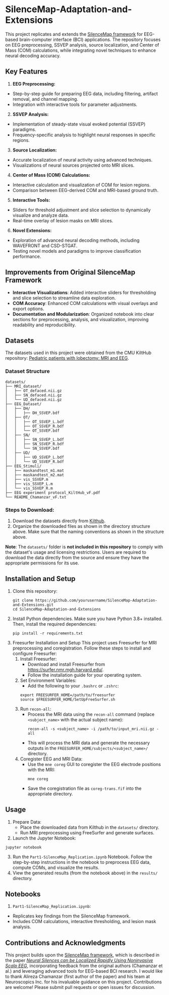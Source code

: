 # SilenceMap-Adaptation-and-Extensions
This project replicates and extends the [SilenceMap framework](https://github.com/Chamanzar/SilenceMap/tree/v1.0) for EEG-based brain-computer interface (BCI) applications. The repository focuses on EEG preprocessing, SSVEP analysis, source localization, and Center of Mass (COM) calculations, while integrating novel techniques to enhance neural decoding accuracy.

## Key Features

1. **EEG Preprocessing:**
  - Step-by-step guide for preparing EEG data, including filtering, artifact removal, and channel mapping.
  - Integration with interactive tools for parameter adjustments.
2. **SSVEP Analysis:**
  - Implementation of steady-state visual evoked potential (SSVEP) paradigms.
  - Frequency-specific analysis to highlight neural responses in specific regions.
3. **Source Localization:**
  - Accurate localization of neural activity using advanced techniques.
  - Visualizations of neural sources projected onto MRI slices.
4. **Center of Mass (COM) Calculations:**
  - Interactive calculation and visualization of COM for lesion regions.
  - Comparison between EEG-derived COM and MRI-based ground truth.
5. **Interactive Tools:**
  - Sliders for threshold adjustment and slice selection to dynamically visualize and analyze data.
  - Real-time overlay of lesion masks on MRI slices.
6. **Novel Extensions:**
  - Exploration of advanced neural decoding methods, including WAVEFRONT and CSD-STGAT.
  - Testing novel models and paradigms to improve classification performance.

## Improvements from Original SilenceMap Framework
- **Interactive Visualizations**: Added interactive sliders for thresholding and slice selection to streamline data exploration.
- **COM Accuracy**: Enhanced COM calculations with visual overlays and export options.
- **Documentation and Modularization**: Organized notebook into clear sections for preprocessing, analysis, and visualization, improving readability and reproducibility.

## Datasets

The datasets used in this project were obtained from the CMU KiltHub repository: [Pediatric patients with lobectomy: MRI and EEG](https://kilthub.cmu.edu/articles/dataset/Pediatric_patients_with_lobectomy_MRI_and_EEG_/12402416). 

### Dataset Structure
```
datasets/
├── MRI_dataset/
│   ├── OT_defaced.nii.gz
│   ├── SN_defaced.nii.gz
│   └── UD_defaced.nii.gz
├── EEG_Dataset/
│   ├── DH/
│   │   ├── DH_SSVEP.bdf
│   ├── OT/
│   │   ├── OT_SSVEP_L.bdf
│   │   ├── OT_SSVEP_R.bdf
│   │   └── OT_SSVEP.bdf
│   ├── SN/
│   │   ├── SN_SSVEP_L.bdf
│   │   ├── SN_SSVEP_R.bdf
│   │   └── SN_SSVEP.bdf
│   ├── UD/
│   │   ├── UD_SSVEP_L.bdf
│   │   └── UD_SSVEP_R.bdf
├── EEG_Stimuli/
│   ├── maskandtest_m1.mat
│   ├── maskandtest_m2.mat
│   ├── vis_SSVEP.m
│   ├── vis_SSVEP_L.m
│   └── vis_SSVEP_R.m
├── EEG experiment protocol_KiltHub_vF.pdf
└── README_Chamanzar_vF.txt
```

### Steps to Download:
1. Download the datasets directly from [Kilthub](https://kilthub.cmu.edu/articles/dataset/Pediatric_patients_with_lobectomy_MRI_and_EEG_/12402416). 
2. Organize the downloaded files as shown in the directory structure above. Make sure that the naming conventions as shown in the structure above.

**Note**: The `datasets/` folder is **not included in this repository** to comply with the dataset's usage and licensing restrictions. Users are required to download the data directly from the source and ensure they have the appropriate permissions for its use.


## Installation and Setup
1. Clone this repository:
   ```
   git clone https://github.com/yourusername/SilenceMap-Adaptation-and-Extensions.git
   cd SilenceMap-Adaptation-and-Extensions
   ```
2. Install Python dependencies.
   Make sure you have Python 3.8+ installed. Then, install the required dependencies:
   ```
   pip install -r requirements.txt
   ```
3. Freesurfer Installation and Setup
   This project uses Freesurfer for MRI preprocessing and coregistration. Follow these steps to install and configure Freesurfer:
   1) Install Freesurfer:
      - Download and install Freesurfer from https://surfer.nmr.mgh.harvard.edu/.
      - Follow the installation guide for your operating system.
   2) Set Environment Variables:
      -  Add the following to your `.bashrc` or `.zshrc`:
      ```
      export FREESURFER_HOME=/path/to/freesurfer
      source $FREESURFER_HOME/SetUpFreeSurfer.sh
      ```
   3) Run `recon-all`:
      - Process the MRI data using the `recon-all` command (replace `<subject_name>` with the actual subject name):
        ```
        recon-all -s <subject_name> -i /path/to/input_mri.nii.gz -all
        ```
      - This will process the MRI data and generate the necessary outputs in the `FREESURFER_HOME/subjects/<subject_name>/` directory.
   4) Coregister EEG and MRI Data:
      - Use the `mne coreg` GUI to coregister the EEG electrode positions with the MRI:
        ```
        mne coreg
        ```
      - Save the coregistration file as `coreg-trans.fif` into the appropriate directory.

## Usage
1. Prepare Data:
   - Place the downloaded data from Kilthub in the `datasets/` directory.
   - Run MRI preprocessing using FreeSurfer and generate surfaces.
2. Launch the Jupyter Notebook:
  ```
  jupyter notebook
  ```
3. Run the `Part1-SilenceMap_Replication.ipynb` Notebook. Follow the step-by-step instructions in the notebook to preprocess EEG data, compute COMs, and visualize the results.
4. View the generated results (from the notebook above) in the `results/` directory.


## Notebooks

1. `Part1-SilenceMap_Replication.ipynb`:
  - Replicates key findings from the SilenceMap framework.
  - Includes COM calculations, interactive thresholding, and lesion mask analysis.

## Contributions and Acknowledgments

This project builds upon the [SilenceMap framework](https://github.com/Chamanzar/SilenceMap/tree/v1.0), which is described in the paper [*Neural Silences can be Localized Rapidly Using Noninvasive Scalp EEG*](https://www.nature.com/articles/s42003-021-01768-0), incorporating feedback from the original authors (Chamanzar et al.) and leveraging advanced tools for EEG-based BCI research. I would like to thank Alireza Chamanzar (first author of the paper) and his team at Neuroscopics Inc. for his invaluable guidance on this project. Contributions are welcome! Please submit pull requests or open issues for discussion.
